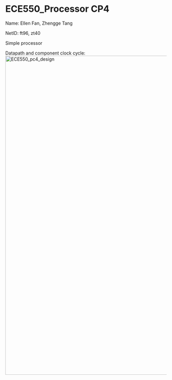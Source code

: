 # ECE550_Processor CP4

Name: Ellen Fan, Zhengge Tang

NetID: ft96, zt40

Simple processor



Datapath and component clock cycle:
<img width="994" alt="ECE550_pc4_design" src="https://user-images.githubusercontent.com/69494180/200925529-537c36d0-f865-4ed1-8dfe-e831ba71f8ec.png">
